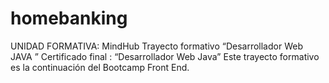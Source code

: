 # homebanking
UNIDAD FORMATIVA: MindHub Trayecto formativo “Desarrollador Web JAVA ” Certificado final : “Desarrollador Web Java” Este trayecto formativo es la continuación del Bootcamp Front End.
